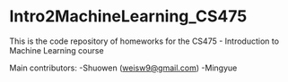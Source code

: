 # Intro2MachineLearning_CS475

This is the code repository of homeworks for the CS475 - Introduction to Machine Learning course 

Main contributors: 
  -Shuowen (weisw9@gmail.com) 
  -Mingyue
